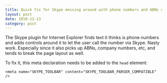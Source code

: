 ```yaml
---
title: Quick fix for Skype messing around with phone numbers and ABNs on websites
layout: post
date: 2010-12-13
category: post
---
```


The Skype plugin for Internet Explorer finds text it thinks is phone numbers and adds controls around it to let the user call the number via Skype. Nasty work. Especially since it also picks up ABNs, company numbers, etc, and tends to break the page layout as well.

To fix it, this meta declaration needs to be added to the `head` element:

	<meta name="SKYPE_TOOLBAR" content="SKYPE_TOOLBAR_PARSER_COMPATIBLE" />
